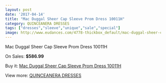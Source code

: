 ```yaml
---
layout: post
date: '2017-04-14'
title: "Mac Duggal Sheer Cap Sleeve Prom Dress 10011H"
category: QUINCEANERA DRESSES
tags: ["dresses","sleeve","unique","sale","special"]
image: http://www.eudances.com/4778-thickbox_default/mac-duggal-sheer-cap-sleeve-prom-dress-10011h.jpg
---
```

Mac Duggal Sheer Cap Sleeve Prom Dress 10011H

On Sales: **$586.99**
<a href="https://www.eudances.com/en/quinceanera-dresses/1616-mac-duggal-sheer-cap-sleeve-prom-dress-10011h.html"><amp-img layout="responsive" width="600" height="600" src="//www.eudances.com/4778-thickbox_default/mac-duggal-sheer-cap-sleeve-prom-dress-10011h.jpg" alt="Mac Duggal Sheer Cap Sleeve Prom Dress 10011H 0" /></a>
<a href="https://www.eudances.com/en/quinceanera-dresses/1616-mac-duggal-sheer-cap-sleeve-prom-dress-10011h.html"><amp-img layout="responsive" width="600" height="600" src="//www.eudances.com/4780-thickbox_default/mac-duggal-sheer-cap-sleeve-prom-dress-10011h.jpg" alt="Mac Duggal Sheer Cap Sleeve Prom Dress 10011H 1" /></a>
<a href="https://www.eudances.com/en/quinceanera-dresses/1616-mac-duggal-sheer-cap-sleeve-prom-dress-10011h.html"><amp-img layout="responsive" width="600" height="600" src="//www.eudances.com/4779-thickbox_default/mac-duggal-sheer-cap-sleeve-prom-dress-10011h.jpg" alt="Mac Duggal Sheer Cap Sleeve Prom Dress 10011H 2" /></a>

Buy it: [Mac Duggal Sheer Cap Sleeve Prom Dress 10011H](https://www.eudances.com/en/quinceanera-dresses/1616-mac-duggal-sheer-cap-sleeve-prom-dress-10011h.html "Mac Duggal Sheer Cap Sleeve Prom Dress 10011H")

View more: [QUINCEANERA DRESSES](https://www.eudances.com/en/17-quinceanera-dresses "QUINCEANERA DRESSES")